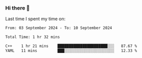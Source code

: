 ### Hi there 👋

<!--
**Grav1tum/Grav1tum** is a ✨ _special_ ✨ repository because its `README.md` (this file) appears on your GitHub profile.

Here are some ideas to get you started:

- 🔭 I’m currently working on ...
- 🌱 I’m currently learning ...
- 👯 I’m looking to collaborate on ...
- 🤔 I’m looking for help with ...
- 💬 Ask me about ...
- 📫 How to reach me: ...
- 😄 Pronouns: ...
- ⚡ Fun fact: ...
-->
Last time I spent my time on:
<!--START_SECTION:waka-->

```txt
From: 03 September 2024 - To: 10 September 2024

Total Time: 1 hr 32 mins

C++    1 hr 21 mins    ██████████████████████░░░   87.67 %
YAML   11 mins         ███░░░░░░░░░░░░░░░░░░░░░░   12.33 %
```

<!--END_SECTION:waka-->
